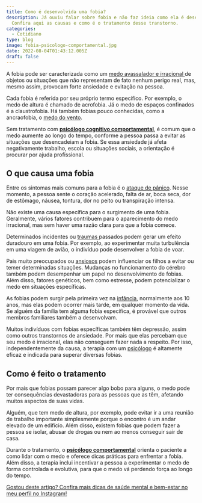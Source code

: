 ```yaml
---
title: Como é desenvolvida uma fobia?
description: Já ouviu falar sobre fobia e não faz ideia como ela é desenvolvida?
  Confira aqui as causas e como é o tratamento desse transtorno.
categories:
  - Cotidiano
type: blog
image: fobia-psicologo-comportamental.jpg
date: 2022-08-04T01:43:12.005Z
draft: false
---
```




A fobia pode ser caracterizada como um [medo avassalador e irracional ](/5-fobias-estranhas-que-voce-nunca-ouviu-falar/)de objetos ou situações que não representam de fato nenhum perigo real, mas, mesmo assim, provocam forte ansiedade e evitação na pessoa.

Cada fobia é referida por seu próprio termo específico. Por exemplo, o medo de altura é chamado de acrofobia. Já o medo de espaços confinados é a claustrofobia. Há também fobias pouco conhecidas, como a ancraofobia, o [medo do vento](https://yuribusin.com.br/5-fobias-estranhas-que-voce-nunca-ouviu-falar/).

Sem tratamento com **[psicólogo cognitivo comportamental](https://yuribusin.com.br/)**, é comum que o medo aumente ao longo do tempo, conforme a pessoa passa a evitar as situações que desencadeiam a fobia. Se essa ansiedade já afeta negativamente trabalho, escola ou situações sociais, a orientação é procurar por ajuda profissional.

## O que causa uma fobia

Entre os sintomas mais comuns para a fobia é o [ataque de pânico](/sindrome-do-panico-entenda-melhor/). Nesse momento, a pessoa sente o coração acelerado, falta de ar, boca seca, dor de estômago, náusea, tontura, dor no peito ou transpiração intensa.

Não existe uma causa específica para o surgimento de uma fobia. Geralmente, vários fatores contribuem para o aparecimento do medo irracional, mas sem haver uma razão clara para que a fobia comece.

Determinados incidentes ou [traumas ](/estresse-pos-traumatico/)passados podem gerar um efeito duradouro em uma fobia. Por exemplo, ao experimentar muita turbulência em uma viagem de avião, o indivíduo pode desenvolver a fobia de voar.

Pais muito preocupados ou [ansiosos](https://yuribusin.com.br/terapia-para-ansiedade/) podem influenciar os filhos a evitar ou temer determinadas situações. Mudanças no funcionamento do cérebro também podem desempenhar um papel no desenvolvimento de fobias. Além disso, fatores genéticos, bem como estresse, podem potencializar o medo em situações específicas.

As fobias podem surgir pela primeira vez na [infância](/5-sinais-que-seu-filho-sofre-do-transtorno-de-ansiedade/), normalmente aos 10 anos, mas elas podem ocorrer mais tarde, em qualquer momento da vida. Se alguém da família tem alguma fobia específica, é provável que outros membros familiares também a desenvolvam.

Muitos indivíduos com fobias específicas também têm depressão, assim como outros transtornos de ansiedade. Por mais que elas percebam que seu medo é irracional, elas não conseguem fazer nada a respeito. Por isso, independentemente da causa, a terapia com um [psicólogo](https://yuribusin.com.br/pra-que-serve-um-psicologo-clinico/) é altamente eficaz e indicada para superar diversas fobias.

## Como é feito o tratamento

Por mais que fobias possam parecer algo bobo para alguns, o medo pode ter consequências devastadoras para as pessoas que as têm, afetando muitos aspectos de suas vidas.

Alguém, que tem medo de altura, por exemplo, pode evitar ir a uma reunião de trabalho importante simplesmente porque o encontro é um andar elevado de um edifício. Além disso, existem fobias que podem fazer a pessoa se isolar, abusar de drogas ou nem ao menos conseguir sair de casa.

Durante o tratamento, o **[psicólogo comportamental](https://yuribusin.com.br/)** orienta o paciente a como lidar com o medo e oferece dicas práticas para enfrentar a fobia. Além disso, a terapia inclui incentivar a pessoa a experimentar o medo de forma controlada e evolutiva, para que o medo vá perdendo força ao longo do tempo.

[Gostou deste artigo? Confira mais dicas de saúde mental e bem-estar no meu perfil no Instagram!](https://www.instagram.com/dryuribusin/)



